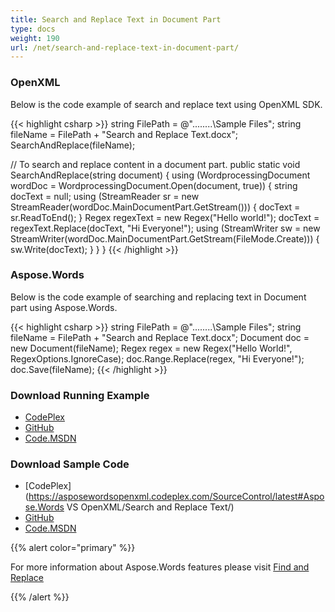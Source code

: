 ```yaml
---
title: Search and Replace Text in Document Part
type: docs
weight: 190
url: /net/search-and-replace-text-in-document-part/
---
```


### OpenXML

Below is the code example of search and replace text using OpenXML SDK.

{{< highlight csharp >}}
  string FilePath = @"..\..\..\..\Sample Files\";
  string fileName = FilePath + "Search and Replace Text.docx";
  SearchAndReplace(fileName);

  // To search and replace content in a document part.
  public static void SearchAndReplace(string document)
  {
     using (WordprocessingDocument wordDoc = WordprocessingDocument.Open(document, true))
     {
       string docText = null; 
       using (StreamReader sr = new StreamReader(wordDoc.MainDocumentPart.GetStream()))
       {
          docText = sr.ReadToEnd();
       }
       Regex regexText = new Regex("Hello world!");
       docText = regexText.Replace(docText, "Hi Everyone!");
       using (StreamWriter sw = new StreamWriter(wordDoc.MainDocumentPart.GetStream(FileMode.Create)))
       {
         sw.Write(docText);
       }
     }
   }
{{< /highlight >}}

### Aspose.Words

Below is the code example of searching and replacing text in Document part using Aspose.Words.

{{< highlight csharp >}}
 string FilePath = @"..\..\..\..\Sample Files\";
 string fileName = FilePath + "Search and Replace Text.docx";
 Document doc = new Document(fileName);
 Regex regex = new Regex("Hello World!", RegexOptions.IgnoreCase);
 doc.Range.Replace(regex, "Hi Everyone!");
 doc.Save(fileName);
{{< /highlight >}}

### Download Running Example

- [CodePlex](https://asposewordsopenxml.codeplex.com/releases/view/620544)
- [GitHub](https://github.com/aspose-words/Aspose.Words-for-.NET/releases/tag/AsposeWordsVsOpenXMLv1.2)
- [Code.MSDN](https://code.msdn.microsoft.com/Code-Comparison-of-Common-4ffff4d7#content)

### Download Sample Code

- [CodePlex](https://asposewordsopenxml.codeplex.com/SourceControl/latest#Aspose.Words VS OpenXML/Search and Replace Text/)
- [GitHub](https://github.com/aspose-words/Aspose.Words-for-.NET/tree/master/Plugins/Aspose.Words%20Vs%20OpenXML%20Words/Aspose.Words%20VS%20OpenXML/Search%20and%20Replace%20Text)
- [Code.MSDN](https://code.msdn.microsoft.com/Code-Comparison-of-Common-4ffff4d7/view/SourceCode#content)

{{% alert color="primary" %}} 

For more information about Aspose.Words features please visit [Find and Replace](https://docs.aspose.com/words/net/find-and-replace/)

{{% /alert %}}
